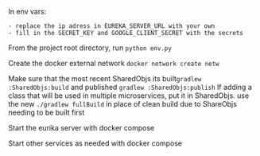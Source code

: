 In env vars:

    - replace the ip adress in EUREKA_SERVER_URL with your own
    - fill in the SECRET_KEY and GOOGLE_CLIENT_SECRET with the secrets

From the project root directory, run ```python env.py```

Create the docker external network ```docker network create netw```

Make sure that the most recent SharedObjs its built```gradlew :SharedObjs:build``` and published ```gradlew :SharedObjs:publish```
If adding a class that will be used in multiple microservices, put it in SharedObjs.
use the new ```./gradlew fullBuild``` in place of clean build due to ShareObjs needing to be built first

Start the eurika server with docker compose

Start other services as needed with docker compose
